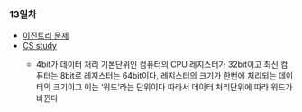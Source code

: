 <h3> 13일차</h3>
<ul>
	<li><a href="https://github.com/southoftheriver/TIL/tree/master/Book/%ED%8C%8C%EC%9D%B4%EC%8D%AC%EC%95%8C%EA%B3%A0%EB%A6%AC%EC%A6%98%EC%9D%B8%ED%84%B0%EB%B7%B0/14.%ED%8A%B8%EB%A6%AC">이진트리 문제</a></li>
	<li><a href="https://github.com/hh99-CSstudy/1day1logIT/blob/main/day6_%EC%9D%B4%EC%A7%84%EC%88%98.md">CS study</a></li>
	<ul>
		<li>4bit가 데이터 처리 기본단위인 컴퓨터의 CPU 레지스터가 32bit이고 최신 컴퓨터는 8bit로 레지스터는 64bit이다, 레지스터의 크기가 한번에 처리되는 데이터의 크기이고 이는 ‘워드’라는 단위이다 따라서 데이터 처리단위에 따라 워드가 바뀐다</li>
	</ul>
</ul>
